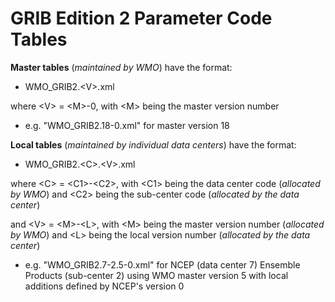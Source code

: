 # GRIB Edition 2 Parameter Code Tables

**Master tables** (_maintained by WMO_) have the format:
- WMO_GRIB2.\<V\>.xml

where \<V\> = \<M\>-0, with \<M\> being the master version number
- e.g. "WMO_GRIB2.18-0.xml" for master version 18

**Local tables** (_maintained by individual data centers_) have the format:
- WMO_GRIB2.\<C\>.\<V\>.xml

where \<C\> = \<C1\>-\<C2\>, with \<C1\> being the data center code (_allocated by WMO_) and \<C2\> being the sub-center code (_allocated by the data center_)

and \<V\> = \<M\>-\<L\>, with \<M\> being the master version number (_allocated by WMO_) and \<L\> being the local version number (_allocated by the data center_)
- e.g. "WMO_GRIB2.7-2.5-0.xml" for NCEP (data center 7) Ensemble Products (sub-center 2) using WMO master version 5 with local additions defined by NCEP's version 0
